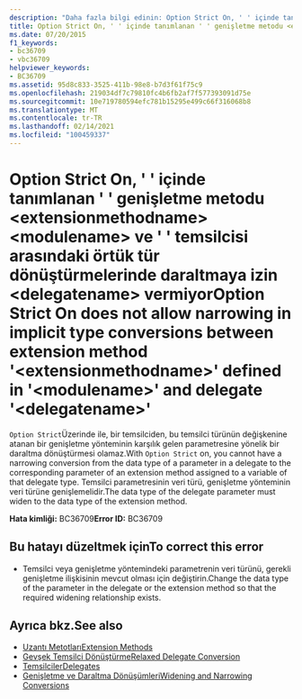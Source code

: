```yaml
---
description: "Daha fazla bilgi edinin: Option Strict On, ' ' içinde tanımlanan ' ' genişletme yöntemi <extensionmethodname> <modulename> ve ' ' temsilcisi arasındaki örtük tür dönüştürmelerinde daraltmaya izin vermiyor <delegatename>"
title: Option Strict On, ' ' içinde tanımlanan ' ' genişletme metodu <extensionmethodname> <modulename> ve ' ' temsilcisi arasındaki örtük tür dönüştürmelerinde daraltmaya izin <delegatename> vermiyor
ms.date: 07/20/2015
f1_keywords:
- bc36709
- vbc36709
helpviewer_keywords:
- BC36709
ms.assetid: 95d8c833-3525-411b-98e8-b7d3f61f75c9
ms.openlocfilehash: 219034df7c79810fc4b6fb2af7f577393091d75e
ms.sourcegitcommit: 10e719780594efc781b15295e499c66f316068b8
ms.translationtype: MT
ms.contentlocale: tr-TR
ms.lasthandoff: 02/14/2021
ms.locfileid: "100459337"
---
```

# <a name="option-strict-on-does-not-allow-narrowing-in-implicit-type-conversions-between-extension-method-extensionmethodname-defined-in-modulename-and-delegate-delegatename"></a><span data-ttu-id="30d95-103">Option Strict On, ' ' içinde tanımlanan ' ' genişletme metodu \<extensionmethodname> \<modulename> ve ' ' temsilcisi arasındaki örtük tür dönüştürmelerinde daraltmaya izin \<delegatename> vermiyor</span><span class="sxs-lookup"><span data-stu-id="30d95-103">Option Strict On does not allow narrowing in implicit type conversions between extension method '\<extensionmethodname>' defined in '\<modulename>' and delegate '\<delegatename>'</span></span>

<span data-ttu-id="30d95-104">`Option Strict`Üzerinde ile, bir temsilciden, bu temsilci türünün değişkenine atanan bir genişletme yönteminin karşılık gelen parametresine yönelik bir daraltma dönüştürmesi olamaz.</span><span class="sxs-lookup"><span data-stu-id="30d95-104">With `Option Strict` on, you cannot have a narrowing conversion from the data type of a parameter in a delegate to the corresponding parameter of an extension method assigned to a variable of that delegate type.</span></span> <span data-ttu-id="30d95-105">Temsilci parametresinin veri türü, genişletme yönteminin veri türüne genişlemelidir.</span><span class="sxs-lookup"><span data-stu-id="30d95-105">The data type of the delegate parameter must widen to the data type of the extension method.</span></span>  
  
 <span data-ttu-id="30d95-106">**Hata kimliği:** BC36709</span><span class="sxs-lookup"><span data-stu-id="30d95-106">**Error ID:** BC36709</span></span>  
  
## <a name="to-correct-this-error"></a><span data-ttu-id="30d95-107">Bu hatayı düzeltmek için</span><span class="sxs-lookup"><span data-stu-id="30d95-107">To correct this error</span></span>  
  
- <span data-ttu-id="30d95-108">Temsilci veya genişletme yöntemindeki parametrenin veri türünü, gerekli genişletme ilişkisinin mevcut olması için değiştirin.</span><span class="sxs-lookup"><span data-stu-id="30d95-108">Change the data type of the parameter in the delegate or the extension method so that the required widening relationship exists.</span></span>  
  
## <a name="see-also"></a><span data-ttu-id="30d95-109">Ayrıca bkz.</span><span class="sxs-lookup"><span data-stu-id="30d95-109">See also</span></span>

- [<span data-ttu-id="30d95-110">Uzantı Metotları</span><span class="sxs-lookup"><span data-stu-id="30d95-110">Extension Methods</span></span>](../programming-guide/language-features/procedures/extension-methods.md)
- [<span data-ttu-id="30d95-111">Gevşek Temsilci Dönüştürme</span><span class="sxs-lookup"><span data-stu-id="30d95-111">Relaxed Delegate Conversion</span></span>](../programming-guide/language-features/delegates/relaxed-delegate-conversion.md)
- [<span data-ttu-id="30d95-112">Temsilciler</span><span class="sxs-lookup"><span data-stu-id="30d95-112">Delegates</span></span>](../programming-guide/language-features/delegates/index.md)
- [<span data-ttu-id="30d95-113">Genişletme ve Daraltma Dönüşümleri</span><span class="sxs-lookup"><span data-stu-id="30d95-113">Widening and Narrowing Conversions</span></span>](../programming-guide/language-features/data-types/widening-and-narrowing-conversions.md)
